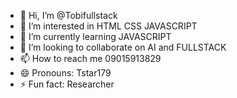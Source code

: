 - 👋 Hi, I’m @Tobifullstack
- 👀 I’m interested in HTML CSS JAVASCRIPT
- 🌱 I’m currently learning JAVASCRIPT
- 💞️ I’m looking to collaborate on AI and FULLSTACK
- 📫 How to reach me 09015913829
- 😄 Pronouns: Tstar179
- ⚡ Fun fact: Researcher

<!---
Tobifullstack/Tobifullstack is a ✨ special ✨ repository because its `README.md` (this file) appears on your GitHub profile.
You can click the Preview link to take a look at your changes.
--->
